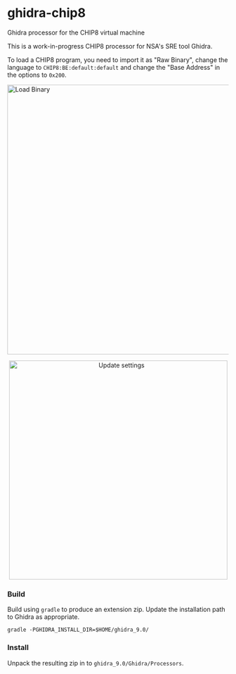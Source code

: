 # ghidra-chip8
Ghidra processor for the CHIP8 virtual machine

This is a work-in-progress CHIP8 processor for NSA's SRE tool Ghidra.

To load a CHIP8 program, you need to import it as "Raw Binary", change the language to `CHIP8:BE:default:default` and change the "Base Address" in the options to `0x200`.

<p align="center">
<div style="margin: auto"><img width="612" alt="Load Binary" src="https://user-images.githubusercontent.com/16033421/54198172-1bac4980-44c6-11e9-92ef-35f38a21b728.png"></div>
</p>

<p align="center">
<img width="497" alt="Update settings" src="https://user-images.githubusercontent.com/16033421/54197977-9de83e00-44c5-11e9-879b-2ef04c4a54fc.png">
</p>

### Build

Build using `gradle` to produce an extension zip. Update the installation path to Ghidra as appropriate.

```
gradle -PGHIDRA_INSTALL_DIR=$HOME/ghidra_9.0/
```

### Install

Unpack the resulting zip in to `ghidra_9.0/Ghidra/Processors`.
